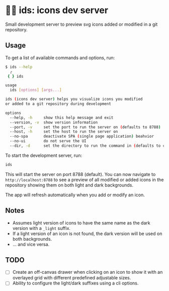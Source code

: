 # 👨‍🎨 ids: icons dev server

Small development server to preview svg icons added or modified in a git repository.

## Usage

To get a list of available commands and options, run:

```bash
$ ids --help
  ╭
 { } ids

usage
  ids [options] [args...]

ids (icons dev server) helps you visualize icons you modified
or added to a git repository during development

options
  --help, -h     show this help message and exit
  --version, -v  show version information
  --port, -v     set the port to run the server on (defaults to 8788)
  --host, -h     set the host to run the server on
  --no-spa       deactivate SPA (single page application) beahvior
  --no-ui        do not serve the UI
  --dir, -d      set the directory to run the command in (defaults to current)
```

To start the development server, run:

```bash
ids
```

This will start the server on port 8788 (default). You can now navigate to `http://localhost:8788`
to see a preview of all modified or added icons in the repository showing them on both light and
dark backgrounds.

The app will refresh automatically when you add or modify an icon.

## Notes

- Assumes light version of icons to have the same name as the dark version with a `_light` suffix.
- If a light version of an icon is not found, the dark version will be used on both backgrounds.
- ... and vice versa.

## TODO

- [ ] Create an off-canvas drawer when clicking on an icon to show it with an overlayed grid with
    different predefined adjustable sizes.
- [ ] Ability to configure the light/dark suffixes using a cli options.
